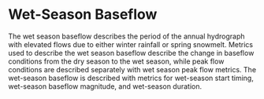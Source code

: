 # Wet-Season Baseflow

The wet season baseflow describes the period of the annual hydrograph with elevated flows due to either winter rainfall or spring snowmelt. Metrics used to describe the wet season baseflow describe the change in baseflow conditions from the dry season to the wet season, while peak flow conditions are described separately with wet season peak flow metrics. The wet-season baseflow is described with metrics for wet-season start timing, wet-season baseflow magnitude, and wet-season duration. 
